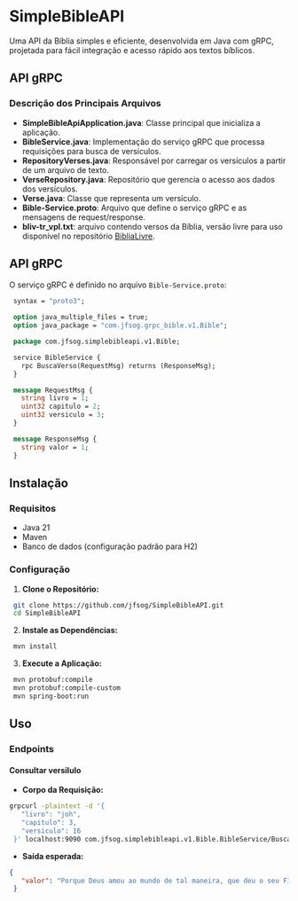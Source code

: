 # SimpleBibleAPI

Uma API da Bíblia simples e eficiente, desenvolvida em Java com gRPC, projetada para fácil integração e acesso rápido aos textos bíblicos.

## API gRPC


### Descrição dos Principais Arquivos

- **SimpleBibleApiApplication.java**: Classe principal que inicializa a aplicação.
- **BibleService.java**: Implementação do serviço gRPC que processa requisições para busca de versículos.
- **RepositoryVerses.java**: Responsável por carregar os versículos a partir de um arquivo de texto.
- **VerseRepository.java**: Repositório que gerencia o acesso aos dados dos versículos.
- **Verse.java**: Classe que representa um versículo.
- **Bible-Service.proto**: Arquivo que define o serviço gRPC e as mensagens de request/response.
- **bliv-tr_vpl.txt**: arquivo contendo versos da Bíblia, versão livre para uso disponível no repositório [BibliaLivre](https://github.com/blivre/BibliaLivre/releases).

## API gRPC

O serviço gRPC é definido no arquivo `Bible-Service.proto`:

```proto
 syntax = "proto3";

 option java_multiple_files = true;
 option java_package = "com.jfsog.grpc_bible.v1.Bible";

 package com.jfsog.simplebibleapi.v1.Bible;

 service BibleService {
   rpc BuscaVerso(RequestMsg) returns (ResponseMsg);
 }

 message RequestMsg {
   string livro = 1;
   uint32 capitulo = 2;
   uint32 versiculo = 3;
 }

 message ResponseMsg {
   string valor = 1;
 }
 ```

## Instalação

### Requisitos

- Java 21
- Maven
- Banco de dados (configuração padrão para H2)

### Configuração
1. **Clone o Repositório:**

```bash
 git clone https://github.com/jfsog/SimpleBibleAPI.git
 cd SimpleBibleAPI
 ```
2. **Instale as Dependências:**

```bash
 mvn install
 ```
3. **Execute a Aplicação:**

```bash
 mvn protobuf:compile
 mvn protobuf:compile-custom
 mvn spring-boot:run
 ```
## Uso

### Endpoints

#### Consultar versilulo
- **Corpo da Requisição:**
```bash 
grpcurl -plaintext -d '{
   "livro": "joh",
   "capitulo": 3,
   "versiculo": 16
 }' localhost:9090 com.jfsog.simplebibleapi.v1.Bible.BibleService/BuscaVerso
 ```
- **Saída esperada:**
```json
{
   "valor": "Porque Deus amou ao mundo de tal maneira, que deu o seu Filho unigênito; para que todo aquele que nele crê não pereça, mas tenha a vida eterna."
 }
 ```